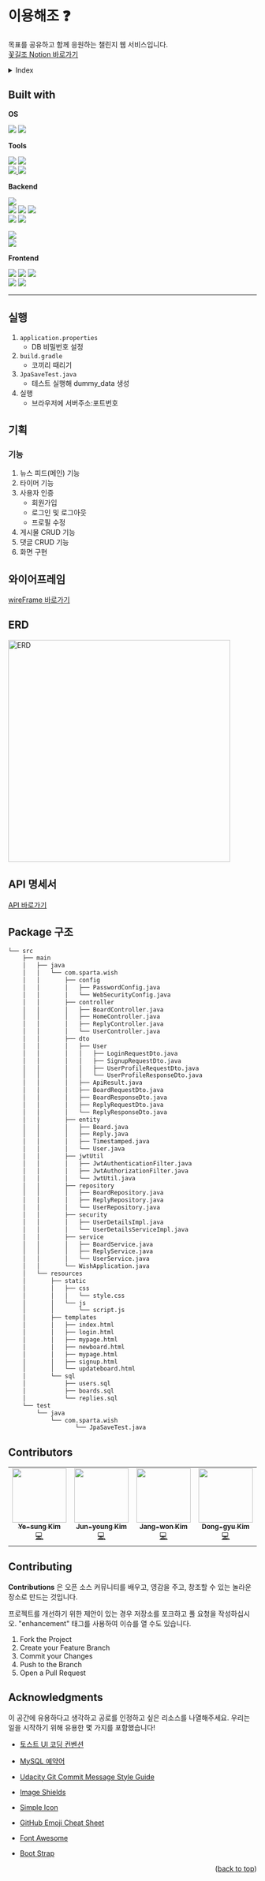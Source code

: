
# 이용해조 ❓
목표를 공유하고 함께 응원하는 챌린지 웹 서비스입니다.\
[꽃길조 Notion 바로가기](https://www.notion.so/verdureko/f9172a6d8c4e44e7a27c4fefb9a0b8cc)

<!-- TABLE OF CONTENTS -->
<details id="top">
  <summary>Index</summary>
  <ol>
    <li>
      <a href="#실행">실행</a>
      <a href="#built-with">Built with</a>
    </li>
    <li>
      <a href="#기획">기획</a>
      <ul>
        <li><a href="#api-명세서">Api 명세서</a></li>
        <li><a href="#erd">ERD</a></li>
        <li><a href="#package-구조">Package 구조</a></li>
      </ul>
    </li>
    <li><a href="#contributors">Contributors</a></li>
    <li><a href="#contributing">Contributing</a></li>
    <li><a href="#acknowledgments">Acknowledgments</a></li>
  </ol>
</details>

## Built with

<b>OS</b>

<a href="https://www.microsoft.com/ko-kr/software-download/windows10%5C"><img src ="https://img.shields.io/badge/windows_10-0078D6?&style=flat&logo=windows&logoColor=white"></a>
<a href="https://support.apple.com/ko_KR/downloads/macos"><img src ="https://img.shields.io/badge/macOS_Ventura-d9d9d9?&style=flat&logo=apple&logoColor=white"></a>

<b>Tools</b>

<a href="https://www.jetbrains.com/ko-kr/idea/download/?section=windows"><img src="https://img.shields.io/badge/IDEA 2023.1.2-000000?style=flat&logo=intellijidea&logoColor=white"></a>
<a href="https://docs.gradle.org/current/userguide/what_is_gradle.html"><img src="https://img.shields.io/badge/gradle-02303A?style=flat&logo=gradle&logoColor=white"></a>
<br/>
<a href="https://git-scm.com/"><img src="https://img.shields.io/badge/git-F05032?style=flat&logo=git&logoColor=white">
<a href="https://github.com/"><img src="https://img.shields.io/badge/github-181717?style=flat&logo=github&logoColor=white"></a>

<b>Backend</b>

<a href="https://adoptium.net/temurin/releases/"><img src ="https://img.shields.io/badge/Java_17-007396?&style=flat&logo=java&logoColor=white"></a>
<br/>
<a href="https://spring.io/projects/spring-boot"><img src ="https://img.shields.io/badge/SpringBoot-6DB33F?&style=flat&logo=SpringBoot&logoColor=white"></a>
<a href="https://spring.io/projects/spring-data-jpa"><img src ="https://img.shields.io/badge/SpringDataJPA-6DB33F?&style=flat&logo=Spring&logoColor=white"></a>
<a href="https://spring.io/projects/spring-security"><img src="https://img.shields.io/badge/springsecurity-6DB33F? style=flat&logo=springsecurity&logoColor=white"></a>
<br/>
<a href="https://spring.io/guides/gs/validating-form-input/"><img src="https://img.shields.io/badge/validation-6DB33F?style=flat&logo=Spring&logoColor=white"></a>
<a href="https://projectlombok.org/setup/gradle"><img src="https://img.shields.io/badge/lombok-ad0707?style=flat&logo=lombok&logoColor=white"></a>
<!-- <img src="https://img.shields.io/badge/thymeleaf-6DB33F?style=flat&logo=thymeleaf&logoColor=white"> -->
<a href="https://jwt.io/"><img src="https://img.shields.io/badge/JsonWebTokens-000000?style=flat&logo=JsonWebTokens&logoColor=white" href="https://jwt.io/"></a>
<br/>
<a href="https://www.mysql.com/"><img src ="https://img.shields.io/badge/mysql-4479A1?&style=flat&logo=mysql&logoColor=white"></a>

<b>Frontend</b>

<a href="https://ko.wikipedia.org/wiki/HTML"><img src="https://img.shields.io/badge/HTML5-E34F26?style=flat&logo=HTML5&logoColor=white"></a>
<a href="https://ko.wikipedia.org/wiki/%EC%9E%90%EB%B0%94%EC%8A%A4%ED%81%AC%EB%A6%BD%ED%8A%B8"><img src="https://img.shields.io/badge/javascript-F7DF1E?style=flat&logo=javascript&logoColor=white"></a>
<a href="https://ko.wikipedia.org/wiki/CSS"><img src="https://img.shields.io/badge/CSS3-1572B6?style=flat&logo=CSS3&logoColor=white"></a>
<br/>
<a href="https://getbootstrap.com/"><img src="https://img.shields.io/badge/bootstrap-7952B3?style=flat&logo=bootstrap&logoColor=white"></a>
<a href="https://fontawesome.com/"><img src="https://img.shields.io/badge/fontawesome-528DD7?style=flat&logo=fontawesome&logoColor=white"></a>

---

## 실행
1. `application.properties`
   - DB 비밀번호 설정
2. `build.gradle`
   - 코끼리 때리기
3. `JpaSaveTest.java`
   - 테스트 실행해 dummy_data 생성
4. 실행
   - 브라우저에 서버주소:포트번호

## 기획

### 기능
1. 뉴스 피드(메인) 기능
2. 타이머 기능
3. 사용자 인증
   - 회원가입
   - 로그인 및 로그아웃
   - 프로필 수정
4. 게시물 CRUD 기능
5. 댓글 CRUD 기능
6. 화면 구현

## 와이어프레임
[wireFrame 바로가기](https://wireframe.cc/bC7S3J)
<!--
<img src="res/login.PNG" width="400" align="top" float="left" />
<img src="res/signup.PNG" width="400" align="top"  float="right"/>
<img src="res/main.PNG" width="800" align="top"  float="right"/>
-->
## ERD
<img src="res/ERD.PNG" alt="ERD" width="450">

## API 명세서
[API 바로가기](https://www.notion.so/verdureko/f9172a6d8c4e44e7a27c4fefb9a0b8cc)
<!--
![api](res/API.PNG)
-->
## Package 구조

```txt
└── src
    ├── main
    │   ├── java
    │   │   └── com.sparta.wish 
    │   │       ├── config
    │   │       │   ├── PasswordConfig.java
    │   │       │   └── WebSecurityConfig.java
    │   │       ├── controller
    │   │       │   ├── BoardController.java
    │   │       │   ├── HomeController.java
    │   │       │   ├── ReplyController.java
    │   │       │   └── UserController.java
    │   │       ├── dto
    │   │       │   ├── User
    │   │       │   │   ├── LoginRequestDto.java
    │   │       │   │   ├── SignupRequestDto.java
    │   │       │   │   ├── UserProfileRequestDto.java
    │   │       │   │   └── UserProfileResponseDto.java
    │   │       │   ├── ApiResult.java
    │   │       │   ├── BoardRequestDto.java
    │   │       │   ├── BoardResponseDto.java
    │   │       │   ├── ReplyRequestDto.java
    │   │       │   └── ReplyResponseDto.java
    │   │       ├── entity
    │   │       │   ├── Board.java
    │   │       │   ├── Reply.java
    │   │       │   ├── Timestamped.java
    │   │       │   └── User.java
    │   │       ├── jwtUtil
    │   │       │   ├── JwtAuthenticationFilter.java
    │   │       │   ├── JwtAuthorizationFilter.java
    │   │       │   └── JwtUtil.java
    │   │       ├── repository
    │   │       │   ├── BoardRepository.java
    │   │       │   ├── ReplyRepository.java
    │   │       │   └── UserRepository.java   
    │   │       ├── security
    │   │       │   ├── UserDetailsImpl.java
    │   │       │   └── UserDetailsServiceImpl.java
    │   │       ├── service
    │   │       │   ├── BoardService.java
    │   │       │   ├── ReplyService.java
    │   │       │   └── UserService.java
    │   │       └── WishApplication.java
    │   └── resources
    │       ├── static
    │       │   ├── css
    │       │   │   └── style.css
    │       │   └── js
    │       │       └── script.js
    │       ├── templates
    │       │   ├── index.html
    │       │   ├── login.html
    │       │   ├── mypage.html
    │       │   ├── newboard.html
    │       │   ├── mypage.html
    │       │   ├── signup.html
    │       │   └── updateboard.html
    │       └── sql
    │           ├── users.sql
    │           ├── boards.sql
    │           └── replies.sql
    └── test
        └── java
            └── com.sparta.wish
                   └── JpaSaveTest.java

```

## Contributors
<table>
  <tr>
    <td align="center">
      <a href="https://github.com/yuio7279">
        <img src="https://avatars.githubusercontent.com/u/94231335?v=4" width="110px;" alt=""/><br />
        <sub><b>Ye-sung Kim</b></sub></a><br />
        <a href="https://github.com/yuio7279" title="Code">💻</a>
    </td>
    <td align="center">
      <a href="https://github.com/junyoung4949">
        <img src="https://avatars.githubusercontent.com/u/131241164?v=4" width="110px;" alt=""/><br />
        <sub><b>Jun-young Kim</b></sub></a><br />
        <a href="https://github.com/junyoung4949" title="Code">💻</a>
    </td>
    <td align="center">
      <a href="https://github.com/Junhui0u0">
        <img src="https://avatars.githubusercontent.com/u/127582298?v=4" width="110px;" alt=""/><br />
        <sub><b>Jang-won Kim</b></sub></a><br />
        <a href="https://github.com/Junhui0u0" title="Code">💻</a>
    </td>
    <td align="center">
      <a href="https://github.com/Junhui0u0">
        <img src="https://avatars.githubusercontent.com/u/133619090?v=4" width="110px;" alt=""/><br />
        <sub><b>Dong-gyu Kim</b></sub></a><br />
        <a href="https://github.com/Junhui0u0" title="Code">💻</a>
    </td>
    <td align="center">
      <a href="https://github.com/Junhui0u0">
        <img src="https://avatars.githubusercontent.com/u/133493520?v=4" width="110px;" alt=""/><br />
        <sub><b>Pu-reum Ko</b></sub></a><br />
        <a href="https://github.com/Junhui0u0" title="Code">💻</a>
    </td>
  </tr>
</table>  

## Contributing
**Contributions** 은 오픈 소스 커뮤니티를 배우고, 영감을 주고, 창조할 수 있는 놀라운 장소로 만드는 것입니다.

프로젝트를 개선하기 위한 제안이 있는 경우 저장소를 포크하고 풀 요청을 작성하십시오. "enhancement" 태그를 사용하여 이슈를 열 수도 있습니다.

1. Fork the Project
2. Create your Feature Branch
3. Commit your Changes
4. Push to the Branch
5. Open a Pull Request

## Acknowledgments
이 공간에 유용하다고 생각하고 공로를 인정하고 싶은 리소스를 나열해주세요.
우리는 일을 시작하기 위해 유용한 몇 가지를 포함했습니다!

- [토스트 UI 코딩 컨벤션](https://ui.toast.com/fe-guide/ko_CODING-CONVENTION)
- [MySQL 예약어](https://zetawiki.com/wiki/MySQL_%EC%98%88%EC%95%BD%EC%96%B4)
- [Udacity Git Commit Message Style Guide](https://udacity.github.io/git-styleguide/)

- [Image Shields](https://shields.io)
- [Simple Icon](https://simpleicons.org/)
- [GitHub Emoji Cheat Sheet](https://www.webpagefx.com/tools/emoji-cheat-sheet)
- [Font Awesome](https://fontawesome.com)
- [Boot Strap](https://getbootstrap.com/)

<p align="right">(<a href="#top">back to top</a>)</p>